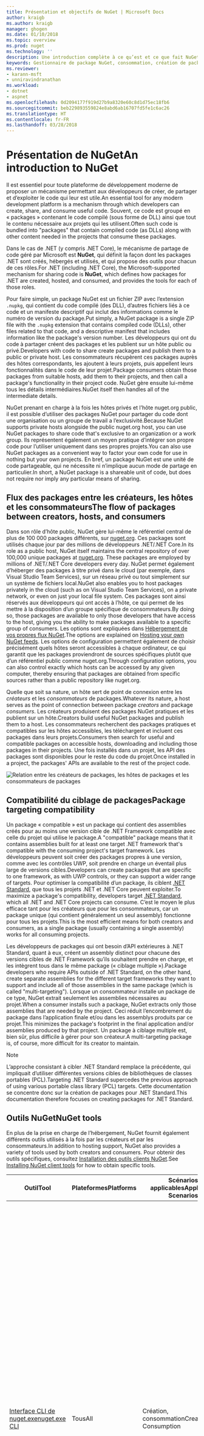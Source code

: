 ```yaml
---
title: Présentation et objectifs de NuGet | Microsoft Docs
author: kraigb
ms.author: kraigb
manager: ghogen
ms.date: 01/10/2018
ms.topic: overview
ms.prod: nuget
ms.technology: ''
description: Une introduction complète à ce qu’est et ce que fait NuGet
keywords: Gestionnaire de package NuGet, consommation, création de package, hébergement de package, packages .NET, packages .NET Core
ms.reviewer:
- karann-msft
- unniravindranathan
ms.workload:
- dotnet
- aspnet
ms.openlocfilehash: 0d2094177f919d27b9a8320e60c8d1d75ec18fb6
ms.sourcegitcommit: beb229893559824e8abd6ab16707fd5fe1c6ac26
ms.translationtype: HT
ms.contentlocale: fr-FR
ms.lasthandoff: 03/28/2018
---
```

# <a name="an-introduction-to-nuget"></a><span data-ttu-id="f8ab8-105">Présentation de NuGet</span><span class="sxs-lookup"><span data-stu-id="f8ab8-105">An introduction to NuGet</span></span>

<span data-ttu-id="f8ab8-106">Il est essentiel pour toute plateforme de développement moderne de proposer un mécanisme permettant aux développeurs de créer, de partager et d’exploiter le code qui leur est utile.</span><span class="sxs-lookup"><span data-stu-id="f8ab8-106">An essential tool for any modern development platform is a mechanism through which developers can create, share, and consume useful code.</span></span> <span data-ttu-id="f8ab8-107">Souvent, ce code est groupé en « packages » contenant le code compilé (sous forme de DLL) ainsi que tout le contenu nécessaire aux projets qui les utilisent.</span><span class="sxs-lookup"><span data-stu-id="f8ab8-107">Often such code is bundled into "packages" that contain compiled code (as DLLs) along with other content needed in the projects that consume these packages.</span></span>

<span data-ttu-id="f8ab8-108">Dans le cas de .NET (y compris .NET Core), le mécanisme de partage de code géré par Microsoft est **NuGet**, qui définit la façon dont les packages .NET sont créés, hébergés et utilisés, et qui propose des outils pour chacun de ces rôles.</span><span class="sxs-lookup"><span data-stu-id="f8ab8-108">For .NET (including .NET Core), the Microsoft-supported mechanism for sharing code is **NuGet**, which defines how packages for .NET are created, hosted, and consumed, and provides the tools for each of those roles.</span></span>

<span data-ttu-id="f8ab8-109">Pour faire simple, un package NuGet est un fichier ZIP avec l’extension `.nupkg`, qui contient du code compilé (des DLL), d’autres fichiers liés à ce code et un manifeste descriptif qui inclut des informations comme le numéro de version du package.</span><span class="sxs-lookup"><span data-stu-id="f8ab8-109">Put simply, a NuGet package is a single ZIP file with the `.nupkg` extension that contains compiled code (DLLs), other files related to that code, and a descriptive manifest that includes information like the package's version number.</span></span> <span data-ttu-id="f8ab8-110">Les développeurs qui ont du code à partager créent des packages et les publient sur un hôte public ou privé.</span><span class="sxs-lookup"><span data-stu-id="f8ab8-110">Developers with code to share create packages and publish them to a public or private host.</span></span> <span data-ttu-id="f8ab8-111">Les consommateurs récupèrent ces packages auprès des hôtes correspondants, les ajoutent à leurs projets, puis appellent leurs fonctionnalités dans le code de leur projet.</span><span class="sxs-lookup"><span data-stu-id="f8ab8-111">Package consumers obtain those packages from suitable hosts, add them to their projects, and then call a package's functionality in their project code.</span></span> <span data-ttu-id="f8ab8-112">NuGet gère ensuite lui-même tous les détails intermédiaires.</span><span class="sxs-lookup"><span data-stu-id="f8ab8-112">NuGet itself then handles all of the intermediate details.</span></span>

<span data-ttu-id="f8ab8-113">NuGet prenant en charge à la fois les hôtes privés et l’hôte nuget.org public, il est possible d’utiliser des packages NuGet pour partager du code dont une organisation ou un groupe de travail a l’exclusivité.</span><span class="sxs-lookup"><span data-stu-id="f8ab8-113">Because NuGet supports private hosts alongside the public nuget.org host, you can use NuGet packages to share code that's exclusive to an organization or a work group.</span></span> <span data-ttu-id="f8ab8-114">Ils représentent également un moyen pratique d’intégrer son propre code pour l’utiliser uniquement dans ses propres projets.</span><span class="sxs-lookup"><span data-stu-id="f8ab8-114">You can also use NuGet packages as a convenient way to factor your own code for use in nothing but your own projects.</span></span> <span data-ttu-id="f8ab8-115">En bref, un package NuGet est une unité de code partageable, qui ne nécessite ni n’implique aucun mode de partage en particulier.</span><span class="sxs-lookup"><span data-stu-id="f8ab8-115">In short, a NuGet package is a shareable unit of code, but does not require nor imply any particular means of sharing.</span></span>

## <a name="the-flow-of-packages-between-creators-hosts-and-consumers"></a><span data-ttu-id="f8ab8-116">Flux des packages entre les créateurs, les hôtes et les consommateurs</span><span class="sxs-lookup"><span data-stu-id="f8ab8-116">The flow of packages between creators, hosts, and consumers</span></span>

<span data-ttu-id="f8ab8-117">Dans son rôle d’hôte public, NuGet gère lui-même le référentiel central de plus de 100 000 packages différents, sur [nuget.org](https://www.nuget.org). Ces packages sont utilisés chaque jour par des millions de développeurs .NET/.NET Core.</span><span class="sxs-lookup"><span data-stu-id="f8ab8-117">In its role as a public host, NuGet itself maintains the central repository of over 100,000 unique packages at [nuget.org](https://www.nuget.org). These packages are employed by millions of .NET/.NET Core developers every day.</span></span> <span data-ttu-id="f8ab8-118">NuGet permet également d’héberger des packages à titre privé dans le cloud (par exemple, dans Visual Studio Team Services), sur un réseau privé ou tout simplement sur un système de fichiers local.</span><span class="sxs-lookup"><span data-stu-id="f8ab8-118">NuGet also enables you to host packages privately in the cloud (such as on Visual Studio Team Services), on a private network, or even on just your local file system.</span></span> <span data-ttu-id="f8ab8-119">Ces packages sont ainsi réservés aux développeurs qui ont accès à l’hôte, ce qui permet de les mettre à la disposition d’un groupe spécifique de consommateurs.</span><span class="sxs-lookup"><span data-stu-id="f8ab8-119">By doing so, those packages are available to only those developers that have access to the host, giving you the ability to make packages available to a specific group of consumers.</span></span> <span data-ttu-id="f8ab8-120">Les options sont expliquées dans [Hébergement de vos propres flux NuGet](hosting-packages/overview.md).</span><span class="sxs-lookup"><span data-stu-id="f8ab8-120">The options are explained on [Hosting your own NuGet feeds](hosting-packages/overview.md).</span></span> <span data-ttu-id="f8ab8-121">Les options de configuration permettent également de choisir précisément quels hôtes seront accessibles à chaque ordinateur, ce qui garantit que les packages proviendront de sources spécifiques plutôt que d’un référentiel public comme nuget.org.</span><span class="sxs-lookup"><span data-stu-id="f8ab8-121">Through configuration options, you can also control exactly which hosts can be accessed by any given computer, thereby ensuring that packages are obtained from specific sources rather than a public repository like nuget.org.</span></span>

<span data-ttu-id="f8ab8-122">Quelle que soit sa nature, un hôte sert de point de connexion entre les *créateurs* et les *consommateurs* de packages.</span><span class="sxs-lookup"><span data-stu-id="f8ab8-122">Whatever its nature, a host serves as the point of connection between package *creators* and package *consumers*.</span></span> <span data-ttu-id="f8ab8-123">Les créateurs produisent des packages NuGet pratiques et les publient sur un hôte.</span><span class="sxs-lookup"><span data-stu-id="f8ab8-123">Creators build useful NuGet packages and publish them to a host.</span></span> <span data-ttu-id="f8ab8-124">Les consommateurs recherchent des packages pratiques et compatibles sur les hôtes accessibles, les téléchargent et incluent ces packages dans leurs projets.</span><span class="sxs-lookup"><span data-stu-id="f8ab8-124">Consumers then search for useful and compatible packages on accessible hosts, downloading and including those packages in their projects.</span></span> <span data-ttu-id="f8ab8-125">Une fois installés dans un projet, les API des packages sont disponibles pour le reste du code du projet.</span><span class="sxs-lookup"><span data-stu-id="f8ab8-125">Once installed in a project, the packages' APIs are available to the rest of the project code.</span></span>

![Relation entre les créateurs de packages, les hôtes de packages et les consommateurs de packages](media/nuget-roles.png)

## <a name="package-targeting-compatibility"></a><span data-ttu-id="f8ab8-127">Compatibilité du ciblage de packages</span><span class="sxs-lookup"><span data-stu-id="f8ab8-127">Package targeting compatibility</span></span>

<span data-ttu-id="f8ab8-128">Un package « compatible » est un package qui contient des assemblies créés pour au moins une version cible de .NET Framework compatible avec celle du projet qui utilise le package.</span><span class="sxs-lookup"><span data-stu-id="f8ab8-128">A "compatible" package means that it contains assemblies built for at least one target .NET framework that's compatible with the consuming project's target framework.</span></span> <span data-ttu-id="f8ab8-129">Les développeurs peuvent soit créer des packages propres à une version, comme avec les contrôles UWP, soit prendre en charge un éventail plus large de versions cibles.</span><span class="sxs-lookup"><span data-stu-id="f8ab8-129">Developers can create packages that are specific to one framework, as with UWP controls, or they can support a wider range of targets.</span></span> <span data-ttu-id="f8ab8-130">Pour optimiser la compatibilité d’un package, ils ciblent [.NET Standard](/dotnet/standard/net-standard), que tous les projets .NET et .NET Core peuvent exploiter.</span><span class="sxs-lookup"><span data-stu-id="f8ab8-130">To maximize a package's compatibility, developers target [.NET Standard](/dotnet/standard/net-standard), which all .NET and .NET Core projects can consume.</span></span> <span data-ttu-id="f8ab8-131">C’est le moyen le plus efficace tant pour les créateurs que pour les consommateurs, car un package unique (qui contient généralement un seul assembly) fonctionne pour tous les projets.</span><span class="sxs-lookup"><span data-stu-id="f8ab8-131">This is the most efficient means for both creators and consumers, as a single package (usually containing a single assembly) works for all consuming projects.</span></span>

<span data-ttu-id="f8ab8-132">Les développeurs de packages qui ont besoin d’API extérieures à .NET Standard, quant à eux, créent un assembly distinct pour chacune des versions cibles de .NET Framework qu’ils souhaitent prendre en charge, et les intègrent tous dans le même package (« ciblage multiple »).</span><span class="sxs-lookup"><span data-stu-id="f8ab8-132">Package developers who require APIs outside of .NET Standard, on the other hand, create separate assemblies for the different target frameworks they want to support and include all of those assemblies in the same package (which is called "multi-targeting").</span></span> <span data-ttu-id="f8ab8-133">Lorsque un consommateur installe un package de ce type, NuGet extrait seulement les assemblies nécessaires au projet.</span><span class="sxs-lookup"><span data-stu-id="f8ab8-133">When a consumer installs such a package, NuGet extracts only those assemblies that are needed by the project.</span></span> <span data-ttu-id="f8ab8-134">Ceci réduit l’encombrement du package dans l’application finale et/ou dans les assemblys produits par ce projet.</span><span class="sxs-lookup"><span data-stu-id="f8ab8-134">This minimizes the package's footprint in the final application and/or assemblies produced by that project.</span></span> <span data-ttu-id="f8ab8-135">Un package à ciblage multiple est, bien sûr, plus difficile à gérer pour son créateur.</span><span class="sxs-lookup"><span data-stu-id="f8ab8-135">A multi-targeting package is, of course, more difficult for its creator to maintain.</span></span>

> [!Note]
> <span data-ttu-id="f8ab8-136">L’approche consistant à cibler .NET Standard remplace la précédente, qui impliquait d’utiliser différentes versions cibles de bibliothèques de classes portables (PCL).</span><span class="sxs-lookup"><span data-stu-id="f8ab8-136">Targeting .NET Standard supercedes the previous approach of using various portable class library (PCL) targets.</span></span> <span data-ttu-id="f8ab8-137">Cette documentation se concentre donc sur la création de packages pour .NET Standard.</span><span class="sxs-lookup"><span data-stu-id="f8ab8-137">This documentation therefore focuses on creating packages for .NET Standard.</span></span>

## <a name="nuget-tools"></a><span data-ttu-id="f8ab8-138">Outils NuGet</span><span class="sxs-lookup"><span data-stu-id="f8ab8-138">NuGet tools</span></span>

<span data-ttu-id="f8ab8-139">En plus de la prise en charge de l’hébergement, NuGet fournit également différents outils utilisés à la fois par les créateurs et par les consommateurs.</span><span class="sxs-lookup"><span data-stu-id="f8ab8-139">In addition to hosting support, NuGet also provides a variety of tools used by both creators and consumers.</span></span> <span data-ttu-id="f8ab8-140">Pour obtenir des outils spécifiques, consultez [Installation des outils clients NuGet](install-nuget-client-tools.md).</span><span class="sxs-lookup"><span data-stu-id="f8ab8-140">See [Installing NuGet client tools](install-nuget-client-tools.md) for how to obtain specific tools.</span></span>

| <span data-ttu-id="f8ab8-141">Outil</span><span class="sxs-lookup"><span data-stu-id="f8ab8-141">Tool</span></span> | <span data-ttu-id="f8ab8-142">Plateformes</span><span class="sxs-lookup"><span data-stu-id="f8ab8-142">Platforms</span></span> | <span data-ttu-id="f8ab8-143">Scénarios applicables</span><span class="sxs-lookup"><span data-stu-id="f8ab8-143">Applicable Scenarios</span></span> | <span data-ttu-id="f8ab8-144">Description</span><span class="sxs-lookup"><span data-stu-id="f8ab8-144">Description</span></span> |
| --- | --- | --- | --- |
| [<span data-ttu-id="f8ab8-145">Interface CLI de nuget.exe</span><span class="sxs-lookup"><span data-stu-id="f8ab8-145">nuget.exe CLI</span></span>](tools/nuget-exe-cli-reference.md) | <span data-ttu-id="f8ab8-146">Tous</span><span class="sxs-lookup"><span data-stu-id="f8ab8-146">All</span></span> | <span data-ttu-id="f8ab8-147">Création, consommation</span><span class="sxs-lookup"><span data-stu-id="f8ab8-147">Creation, Consumption</span></span> | <span data-ttu-id="f8ab8-148">Fournit toutes les fonctionnalités de NuGet, avec certaines commandes s’appliquant spécifiquement aux créateurs de package, certaines seulement aux consommateurs et d’autres aux deux.</span><span class="sxs-lookup"><span data-stu-id="f8ab8-148">Provides all NuGet capabilities, with some commands applying specifically to package creators, some applying only to consumers, and others applying to both.</span></span> <span data-ttu-id="f8ab8-149">Par exemple, les créateurs de packages utilisent la commande `nuget pack` pour créer un package à partir de différents assemblies et des fichiers associés, les consommateurs utilisent `nuget install` pour inclure des packages dans un dossier de projet, et tous utilisent `nuget config` pour définir les variables de configuration NuGet.</span><span class="sxs-lookup"><span data-stu-id="f8ab8-149">For example, package creators use the `nuget pack` command to create a package from various assemblies and related files, package consumers use `nuget install` to include packages in a project folder, and everyone uses `nuget config` to set NuGet configuration variables.</span></span> <span data-ttu-id="f8ab8-150">L’interface CLI NuGet, indépendante de la plateforme, n’interagit pas avec les projets Visual Studio.</span><span class="sxs-lookup"><span data-stu-id="f8ab8-150">As a platform-agnostic tool, the NuGet CLI does not interact with Visual Studio projects.</span></span> |
| [<span data-ttu-id="f8ab8-151">Interface CLI .NET</span><span class="sxs-lookup"><span data-stu-id="f8ab8-151">dotnet CLI</span></span>](tools/dotnet-Commands.md) | <span data-ttu-id="f8ab8-152">Tous</span><span class="sxs-lookup"><span data-stu-id="f8ab8-152">All</span></span> | <span data-ttu-id="f8ab8-153">Création, consommation</span><span class="sxs-lookup"><span data-stu-id="f8ab8-153">Creation, Consumption</span></span> | <span data-ttu-id="f8ab8-154">Propose certaines des fonctionnalités de l’interface CLI NuGet directement dans la chaîne d’outils .NET Core.</span><span class="sxs-lookup"><span data-stu-id="f8ab8-154">Provides certain NuGet CLI capabilities directly within the .NET Core tool chain.</span></span> <span data-ttu-id="f8ab8-155">Tout comme l’interface CLI NuGet, l’interface CLI dotnet n’interagit pas avec les projets Visual Studio.</span><span class="sxs-lookup"><span data-stu-id="f8ab8-155">As with the NuGet CLI, the dotnet CLI does not interact with Visual Studio projects.</span></span> |
| [<span data-ttu-id="f8ab8-156">Console du Gestionnaire de package</span><span class="sxs-lookup"><span data-stu-id="f8ab8-156">Package Manager Console</span></span>](tools/package-manager-console.md) | <span data-ttu-id="f8ab8-157">Visual Studio sur Windows</span><span class="sxs-lookup"><span data-stu-id="f8ab8-157">Visual Studio on Windows</span></span> | <span data-ttu-id="f8ab8-158">Consommation</span><span class="sxs-lookup"><span data-stu-id="f8ab8-158">Consumption</span></span> | <span data-ttu-id="f8ab8-159">Propose des [commandes PowerShell](tools/Powershell-Reference.md) permettant d’installer et de gérer des packages dans les projets Visual Studio.</span><span class="sxs-lookup"><span data-stu-id="f8ab8-159">Provides [PowerShell commands](tools/Powershell-Reference.md) for installing and managing packages in Visual Studio projects.</span></span> |
| [<span data-ttu-id="f8ab8-160">Interface utilisateur du Gestionnaire de package</span><span class="sxs-lookup"><span data-stu-id="f8ab8-160">Package Manager UI</span></span>](tools/package-manager-ui.md) | <span data-ttu-id="f8ab8-161">Visual Studio sur Windows</span><span class="sxs-lookup"><span data-stu-id="f8ab8-161">Visual Studio on Windows</span></span> | <span data-ttu-id="f8ab8-162">Consommation</span><span class="sxs-lookup"><span data-stu-id="f8ab8-162">Consumption</span></span> | <span data-ttu-id="f8ab8-163">Propose une interface utilisateur facile d’utilisation permettant d’installer et de gérer des packages dans les projets Visual Studio.</span><span class="sxs-lookup"><span data-stu-id="f8ab8-163">Provides an easy-to-use UI for installing and managing packages in Visual Studio projects.</span></span> |
| [<span data-ttu-id="f8ab8-164">Interface utilisateur de gestion de NuGet</span><span class="sxs-lookup"><span data-stu-id="f8ab8-164">Manage NuGet UI</span></span>](/visualstudio/mac/nuget-walkthrough) | <span data-ttu-id="f8ab8-165">Visual Studio pour Mac</span><span class="sxs-lookup"><span data-stu-id="f8ab8-165">Visual Studio for Mac</span></span> | <span data-ttu-id="f8ab8-166">Consommation</span><span class="sxs-lookup"><span data-stu-id="f8ab8-166">Consumption</span></span> | <span data-ttu-id="f8ab8-167">Propose une interface utilisateur facile d’utilisation permettant d’installer et de gérer des packages dans les projets Mac.</span><span class="sxs-lookup"><span data-stu-id="f8ab8-167">Provide an easy-to-use UI for installing and managing packages in Visual Studio for Mac projects.</span></span> |
| [<span data-ttu-id="f8ab8-168">MSBuild</span><span class="sxs-lookup"><span data-stu-id="f8ab8-168">MSBuild</span></span>](reference/msbuild-targets.md) | <span data-ttu-id="f8ab8-169">Windows</span><span class="sxs-lookup"><span data-stu-id="f8ab8-169">Windows</span></span> | <span data-ttu-id="f8ab8-170">Création, consommation</span><span class="sxs-lookup"><span data-stu-id="f8ab8-170">Creation, Consumption</span></span> | <span data-ttu-id="f8ab8-171">Offre la possibilité de créer et de restaurer directement des packages utilisés dans un projet avec la chaîne d’outils MSBuild.</span><span class="sxs-lookup"><span data-stu-id="f8ab8-171">Provides the ability to create packages and restore packages used in a project directly through the MSBuild tool chain.</span></span> |

<span data-ttu-id="f8ab8-172">Comme on peut le constater, les outils NuGet à utiliser dépendent fortement de l’activité (création, utilisation ou publication de packages), ainsi que de la plateforme utilisée.</span><span class="sxs-lookup"><span data-stu-id="f8ab8-172">As you can see, the NuGet tools you work with depend greatly on whether you're creating, consuming, or publishing packages, and the platform on which you're working.</span></span> <span data-ttu-id="f8ab8-173">Les créateurs de packages en sont en général également des consommateurs, car ils s’appuient sur des fonctionnalités qui existent dans d’autres packages NuGet.</span><span class="sxs-lookup"><span data-stu-id="f8ab8-173">Package creators are typically also consumers, as they build on top of functionality that exists in other NuGet packages.</span></span> <span data-ttu-id="f8ab8-174">Bien sûr, ces packages peuvent à leur tour dépendre d’autres packages.</span><span class="sxs-lookup"><span data-stu-id="f8ab8-174">And those packages, of course, may in turn depend on still others.</span></span>

<span data-ttu-id="f8ab8-175">Pour plus d’informations, commencez par les articles [Workflow de création de packages](create-packages/Overview-and-Workflow.md) et [Workflow d’utilisation de packages](consume-packages/Overview-and-Workflow.md).</span><span class="sxs-lookup"><span data-stu-id="f8ab8-175">For more information, start with the [Package creation workflow](create-packages/Overview-and-Workflow.md) and [Package consumption workflow](consume-packages/Overview-and-Workflow.md) articles.</span></span>

## <a name="managing-dependencies"></a><span data-ttu-id="f8ab8-176">Gestion des dépendances</span><span class="sxs-lookup"><span data-stu-id="f8ab8-176">Managing dependencies</span></span>

<span data-ttu-id="f8ab8-177">La facilité à s’appuyer sur le travail des autres est l’un des aspects les plus puissants d’un système de gestion des packages.</span><span class="sxs-lookup"><span data-stu-id="f8ab8-177">The ability to easily build on the work of others is one of most powerful features of a package management system.</span></span> <span data-ttu-id="f8ab8-178">En conséquence, la plus grande partie du travail effectué par NuGet consiste à gérer cette arborescence ou ce « graphique » de dépendance pour chaque projet.</span><span class="sxs-lookup"><span data-stu-id="f8ab8-178">Accordingly, much of what NuGet does is managing that dependency tree or "graph" on behalf of a project.</span></span> <span data-ttu-id="f8ab8-179">Autrement dit, vous devez vous préoccuper seulement des packages que vous utilisez directement dans un projet.</span><span class="sxs-lookup"><span data-stu-id="f8ab8-179">Simply said, you need only concern yourself with those packages that you're directly using in a project.</span></span> <span data-ttu-id="f8ab8-180">Si l’un d’entre eux utilise lui-même d’autres packages (et ainsi de suite), NuGet se charge de toutes ces dépendances des niveaux inférieurs.</span><span class="sxs-lookup"><span data-stu-id="f8ab8-180">If any of those packages themselves consume other packages (which can, in turn, consume still others), NuGet takes care of all those down-level dependencies.</span></span>

<span data-ttu-id="f8ab8-181">L’illustration suivante montre un projet qui dépend de cinq packages, qui à leur tour dépendent de plusieurs autres.</span><span class="sxs-lookup"><span data-stu-id="f8ab8-181">The following image shows a project that depends on five packages, which in turn depend on a number of others.</span></span>

![Exemple de graphe des dépendances NuGet pour un projet .NET](media/dependency-graph.png)

<span data-ttu-id="f8ab8-183">Notez que certains packages apparaissent plusieurs fois dans le graphe des dépendances.</span><span class="sxs-lookup"><span data-stu-id="f8ab8-183">Notice that some packages appear multiple times in the dependency graph.</span></span> <span data-ttu-id="f8ab8-184">Par exemple, il existe trois consommateurs différents du package B, et chaque consommateur peut également spécifier une version différente pour ce package (non représenté).</span><span class="sxs-lookup"><span data-stu-id="f8ab8-184">For example, there are three different consumers of package B, and each consumer might also specify a different version for that package (not shown).</span></span> <span data-ttu-id="f8ab8-185">C’est un cas courant, en particulier pour les packages les plus utilisés.</span><span class="sxs-lookup"><span data-stu-id="f8ab8-185">This is a common occurrence, especially for widely-used packages.</span></span> <span data-ttu-id="f8ab8-186">Heureusement, NuGet se charge de tout le travail en identifiant exactement la version du package B qui convient à tous les consommateurs.</span><span class="sxs-lookup"><span data-stu-id="f8ab8-186">NuGet fortunately does all the hard work to determine exactly which version of package B satisfies all consumers.</span></span> <span data-ttu-id="f8ab8-187">NuGet fait ensuite de même pour tous les autres packages, quelle que soit la profondeur du graphique de dépendance.</span><span class="sxs-lookup"><span data-stu-id="f8ab8-187">NuGet then does the same for all other packages, no matter how deep the dependency graph.</span></span>

<span data-ttu-id="f8ab8-188">Pour plus d’informations sur la façon dont NuGet réalise ce service, consultez [Résolution des dépendances](consume-packages/dependency-resolution.md).</span><span class="sxs-lookup"><span data-stu-id="f8ab8-188">For more details on how NuGet performs this service, see [Dependency resolution](consume-packages/dependency-resolution.md).</span></span>

## <a name="tracking-references-and-restoring-packages"></a><span data-ttu-id="f8ab8-189">Suivi des références et restauration de packages</span><span class="sxs-lookup"><span data-stu-id="f8ab8-189">Tracking references and restoring packages</span></span>

<span data-ttu-id="f8ab8-190">Compte tenu de la simplicité de déplacement de projets entre différents ordinateurs de développeurs, référentiels de contrôle de code source, serveurs de builds, etc., il est très peu pratique de conserver les assemblys binaires de packages NuGet directement liés à un projet.</span><span class="sxs-lookup"><span data-stu-id="f8ab8-190">Because projects can easily move between developer computers, source control repositories, build servers, and so forth, it's highly impractical to keep the binary assemblies of NuGet packages directly bound to a project.</span></span> <span data-ttu-id="f8ab8-191">Cela aurait pour effet d’encombrer inutilement chacune des copies du projet (et ainsi de gaspiller de l’espace dans les référentiels de contrôle de code source).</span><span class="sxs-lookup"><span data-stu-id="f8ab8-191">Doing so would make each copy of the project unnecessarily bloated (and thereby waste space in source control repositories).</span></span> <span data-ttu-id="f8ab8-192">Il serait également très difficile de mettre à jour les fichiers binaires des packages, car la nouvelle version devrait s’appliquer à toutes les copies du projet.</span><span class="sxs-lookup"><span data-stu-id="f8ab8-192">It would also make it very difficult to update package binaries to newer versions as updates would have to be applied across all copies of the project.</span></span>

<span data-ttu-id="f8ab8-193">NuGet gère plutôt une simple liste de références des packages dont dépend le projet, qui englobe les dépendances de niveau supérieur et de niveau inférieur.</span><span class="sxs-lookup"><span data-stu-id="f8ab8-193">NuGet instead maintains a simple reference list of the packages upon which a project depends, including both top-level and down-level dependencies.</span></span> <span data-ttu-id="f8ab8-194">Autrement dit, lorsque un package est installé dans un projet à partir d’un hôte, NuGet enregistre l’identificateur et le numéro de version du package dans cette liste de références.</span><span class="sxs-lookup"><span data-stu-id="f8ab8-194">That is, whenever you install a package from some host into a project, NuGet records the package identifier and version number in the reference list.</span></span> <span data-ttu-id="f8ab8-195">(La désinstallation d’un package supprime bien sûr celui-ci de la liste.) NuGet offre un moyen de restaurer tous les packages référencés à la demande, comme le décrit la section [Restauration de packages](consume-packages/package-restore.md).</span><span class="sxs-lookup"><span data-stu-id="f8ab8-195">(Uninstalling a package, of course, removes it from the list.) NuGet then provides a means to restore all referenced packages upon request, as described on [Package restore](consume-packages/package-restore.md).</span></span>

![Une liste des références NuGet est créée à l’installation du package et elle peut être utilisée pour restaurer des packages ailleurs.](media/nuget-restore.png)

<span data-ttu-id="f8ab8-197">Avec seulement la liste des références, NuGet peut à tout moment réinstaller &mdash; autrement dit, *restaurer* &mdash; tous ces packages à partir d’hôtes publics et privés.</span><span class="sxs-lookup"><span data-stu-id="f8ab8-197">With only the reference list, NuGet can then reinstall&mdash;that is, *restore*&mdash;all of those packages from public and/or private hosts at any later time.</span></span> <span data-ttu-id="f8ab8-198">Pour valider un projet dans le contrôle de code source ou le partager par un autre moyen, il suffit d’inclure la liste des références et d’exclure les fichiers binaires des packages (consultez la section [Packages et contrôle de code source](consume-packages/packages-and-source-control.md).)</span><span class="sxs-lookup"><span data-stu-id="f8ab8-198">When committing a project to source control, or sharing it in some other way, you include only the reference list and exclude any package binaries (see [Packages and source control](consume-packages/packages-and-source-control.md).)</span></span>

<span data-ttu-id="f8ab8-199">L’ordinateur qui reçoit un projet, par exemple un serveur de builds obtenant une copie du projet dans le cadre d’un système de déploiement automatisé, demande simplement à NuGet de restaurer les dépendances quand elles sont nécessaires.</span><span class="sxs-lookup"><span data-stu-id="f8ab8-199">The computer that receives a project, such as a build server obtaining a copy of the project as part of an automated deployment system, simply asks NuGet to restore dependencies whenever they're needed.</span></span> <span data-ttu-id="f8ab8-200">Les systèmes de génération, comme Visual Studio Team Services, fournissent des étapes de « restauration NuGet » à cette fin.</span><span class="sxs-lookup"><span data-stu-id="f8ab8-200">Build systems like Visual Studio Team Services provide "NuGet restore" steps for this exact purpose.</span></span> <span data-ttu-id="f8ab8-201">De même, lorsque les développeurs récupèrent une copie d’un projet (par exemple, en clonant un référentiel), ils peuvent appeler une commande du type `nuget restore` (interface CLI NuGet), `dotnet restore` (interface CLI dotnet) ou `Install-Package` (console du Gestionnaire de package) pour avoir tous les packages nécessaires.</span><span class="sxs-lookup"><span data-stu-id="f8ab8-201">Similarly, when developers obtain a copy of a project (as when cloning a repository), they can invoke command like `nuget restore` (NuGet CLI), `dotnet restore` (dotnet CLI), or `Install-Package` (Package Manager Console) to obtain all the necessary packages.</span></span> <span data-ttu-id="f8ab8-202">Visual Studio, pour sa part, restaure automatiquement les packages lors de la création d’un projet (tant que la restauration automatique est activée, comme l’explique la page [Restauration de package](consume-packages/package-restore.md)).</span><span class="sxs-lookup"><span data-stu-id="f8ab8-202">Visual Studio, for its part, automatically restores packages when building a project (provided that automatic restore is enabled, as described on [Package restore](consume-packages/package-restore.md)).</span></span>

<span data-ttu-id="f8ab8-203">Le rôle principal de NuGet pour les développeurs est clairement de gérer cette liste de références pour le compte de votre projet, et de fournir les moyens de restaurer efficacement (et de mettre à jour) les packages référencés.</span><span class="sxs-lookup"><span data-stu-id="f8ab8-203">Clearly, then, NuGet's primary role where developers are concerned is maintaining that reference list on behalf of your project and providing the means to efficiently restore (and update) those referenced packages.</span></span> <span data-ttu-id="f8ab8-204">Cette liste est gérée dans un des deux *formats de gestion des packages*, nommés :</span><span class="sxs-lookup"><span data-stu-id="f8ab8-204">This list is maintained in one of two *package management formats*, as they're called:</span></span>

- <span data-ttu-id="f8ab8-205">[`packages.config`](reference/packages-config.md): *(NuGet 1.0+)* Un fichier XML qui gère une liste plate de toutes les dépendances du projet, y compris les dépendances des autres packages installés.</span><span class="sxs-lookup"><span data-stu-id="f8ab8-205">[`packages.config`](reference/packages-config.md): *(NuGet 1.0+)* An XML file that maintains a flat list of all dependencies in the project, including the dependencies of other installed packages.</span></span> <span data-ttu-id="f8ab8-206">Les packages installés ou restaurés sont stockés dans un dossier `packages`.</span><span class="sxs-lookup"><span data-stu-id="f8ab8-206">Installed or restored packages are stored in a `packages` folder.</span></span>

- <span data-ttu-id="f8ab8-207">[PackageReference](consume-packages/package-references-in-project-files.md) (ou « Références des packages dans les fichiers projet ») : *(NuGet 4.0+)* Gère la liste des dépendances de niveau supérieur d’un projet directement dans le fichier projet ; aucun fichier distinct n’est nécessaire.</span><span class="sxs-lookup"><span data-stu-id="f8ab8-207">[PackageReference](consume-packages/package-references-in-project-files.md) (or "package references in project files") | *(NuGet 4.0+)* Maintains a list of a project's top-level dependencies directly within the project file, so no separate file is needed.</span></span> <span data-ttu-id="f8ab8-208">Un fichier associé, `obj/project.assets.json`, est généré dynamiquement pour gérer le graphique de dépendance global des packages utilisés par un projet, ainsi que toutes les dépendances de bas niveau.</span><span class="sxs-lookup"><span data-stu-id="f8ab8-208">An associated file, `obj/project.assets.json`, is dynamically generated to manage the overall dependency graph of the packages that a project uses along with all down-level dependencies.</span></span> <span data-ttu-id="f8ab8-209">PackageReference est toujours utilisé par les projets .NET Core.</span><span class="sxs-lookup"><span data-stu-id="f8ab8-209">PackageReference is always used by .NET Core projects.</span></span>

<span data-ttu-id="f8ab8-210">Le format de gestion des packages utilisé dépend du type de projet, ainsi que de la version disponible de NuGet (ou de Visual Studio).</span><span class="sxs-lookup"><span data-stu-id="f8ab8-210">Which package management format is employed in any given project depends on the project type, and the available version of NuGet (and/or Visual Studio).</span></span> <span data-ttu-id="f8ab8-211">Pour savoir quel format est utilisé, recherchez `packages.config` dans la racine du projet après avoir installé votre premier package.</span><span class="sxs-lookup"><span data-stu-id="f8ab8-211">To check what format is being used, simply look for `packages.config` in the project root after installing your first package.</span></span> <span data-ttu-id="f8ab8-212">Si vous ne possédez pas ce fichier, recherchez l’élément \<PackageReference\> directement dans le fichier projet.</span><span class="sxs-lookup"><span data-stu-id="f8ab8-212">If you don't have that file, look in the project file directly for a \<PackageReference\> element.</span></span>

<span data-ttu-id="f8ab8-213">Si vous avez le choix, nous vous recommandons d’utiliser PackageReference.</span><span class="sxs-lookup"><span data-stu-id="f8ab8-213">When you have a choice, we recommend using PackageReference.</span></span> <span data-ttu-id="f8ab8-214">`packages.config` est conservé pour des raisons d’héritage et ne fait plus l’objet d’un développement actif.</span><span class="sxs-lookup"><span data-stu-id="f8ab8-214">`packages.config` is maintained for legacy purposes and is no longer under active development.</span></span>

> [!Tip]
> <span data-ttu-id="f8ab8-215">Diverses commandes CLI `nuget.exe`, comme `nuget install`, n’ajoutent pas automatiquement le package à la liste de référence.</span><span class="sxs-lookup"><span data-stu-id="f8ab8-215">Various `nuget.exe` CLI commands, like `nuget install`, do not automatically add the package to the reference list.</span></span> <span data-ttu-id="f8ab8-216">La liste est mise à jour lors de l’installation d’un package avec le Gestionnaire de package de Visual Studio (interface utilisateur ou console) et l’interface CLI `dotnet.exe`.</span><span class="sxs-lookup"><span data-stu-id="f8ab8-216">The list is updated when installing a package with the Visual Studio Package Manager (UI or Console), and with `dotnet.exe` CLI.</span></span>

## <a name="what-else-does-nuget-do"></a><span data-ttu-id="f8ab8-217">Autres fonctionnalités de NuGet</span><span class="sxs-lookup"><span data-stu-id="f8ab8-217">What else does NuGet do?</span></span>

<span data-ttu-id="f8ab8-218">Nous avons vu jusqu’ici les caractéristiques suivantes de NuGet :</span><span class="sxs-lookup"><span data-stu-id="f8ab8-218">So far you've learned the following characteristics of NuGet:</span></span>

- <span data-ttu-id="f8ab8-219">NuGet propose le référentiel central nuget.org, qui prend en charge l’hébergement privé.</span><span class="sxs-lookup"><span data-stu-id="f8ab8-219">NuGet provides the central nuget.org repository with support for private hosting.</span></span>
- <span data-ttu-id="f8ab8-220">NuGet fournit les outils dont les développeurs ont besoin pour créer, publier et consommer des packages.</span><span class="sxs-lookup"><span data-stu-id="f8ab8-220">NuGet provides the tools developers need for creating, publishing, and consuming packages.</span></span>
- <span data-ttu-id="f8ab8-221">Plus important encore, NuGet gère la liste des références des packages utilisés dans le projet, et a la capacité de restaurer et de mettre à jour ces packages à partir de cette liste.</span><span class="sxs-lookup"><span data-stu-id="f8ab8-221">Most importantly, NuGet maintains a reference list of packages used in a project and the ability to restore and update those packages from that list.</span></span>

<span data-ttu-id="f8ab8-222">Pour que ces processus fonctionnent efficacement, NuGet effectue certaines optimisations en arrière-plan.</span><span class="sxs-lookup"><span data-stu-id="f8ab8-222">To make these processes work efficiently, NuGet does some behind-the-scenes optimizations.</span></span> <span data-ttu-id="f8ab8-223">En particulier, NuGet gère un cache de package et un dossier de packages globaux pour accélérer l’installation et la réinstallation.</span><span class="sxs-lookup"><span data-stu-id="f8ab8-223">Most notably, NuGet manages a package cache and a global packages folder to shortcut installation and reinstallation.</span></span> <span data-ttu-id="f8ab8-224">Le cache évite d’avoir à télécharger un package déjà installé sur l’ordinateur.</span><span class="sxs-lookup"><span data-stu-id="f8ab8-224">The cache avoids downloading a package that's already been installed on the machine.</span></span> <span data-ttu-id="f8ab8-225">Grâce au dossier de packages globaux, plusieurs projets peuvent partager le même package installé, ce qui réduit l’encombrement global de NuGet sur l’ordinateur.</span><span class="sxs-lookup"><span data-stu-id="f8ab8-225">The global packages folder allows multiple projects to share the same installed package, thereby reducing NuGet's overall footprint on the computer.</span></span> <span data-ttu-id="f8ab8-226">Le cache et le dossier de packages globaux sont également très pratiques pour restaurer fréquemment un grand nombre de packages, comme sur un serveur de builds.</span><span class="sxs-lookup"><span data-stu-id="f8ab8-226">The cache and global packages folder are also very helpful when you're frequently restoring a larger number of packages, as on a build server.</span></span> <span data-ttu-id="f8ab8-227">Pour plus d’informations sur ces mécanismes, consultez [Gérer les dossiers de packages globaux et de cache](consume-packages/managing-the-global-packages-and-cache-folders.md).</span><span class="sxs-lookup"><span data-stu-id="f8ab8-227">For more details on these mechanisms, see [Managing the global packages and cache folders](consume-packages/managing-the-global-packages-and-cache-folders.md).</span></span>

<span data-ttu-id="f8ab8-228">Pour un projet donné, NuGet gère le graphique de dépendance global, ce qui implique de résoudre à nouveau des références multiples à différentes versions du même package.</span><span class="sxs-lookup"><span data-stu-id="f8ab8-228">Within an individual project, NuGet manages the overall dependency graph, which again includes resolving multiple references to different versions of the same package.</span></span> <span data-ttu-id="f8ab8-229">Il est fréquent qu’un projet ait une dépendance d’un ou plusieurs packages qui ont eux-mêmes les mêmes dépendances.</span><span class="sxs-lookup"><span data-stu-id="f8ab8-229">It's quite common that a project takes a dependency on one or more packages that themselves have the same dependencies.</span></span> <span data-ttu-id="f8ab8-230">Par exemple, certains des packages utilitaires les plus pratiques de nuget.org sont utilisés par beaucoup d’autres packages.</span><span class="sxs-lookup"><span data-stu-id="f8ab8-230">Some of the most useful utility packages on nuget.org are employed by many other packages.</span></span> <span data-ttu-id="f8ab8-231">Pris dans sa totalité, le graphique de dépendance peut facilement comporter dix références distinctes à des versions différentes du même package.</span><span class="sxs-lookup"><span data-stu-id="f8ab8-231">In the entire dependency graph, then, you could easily have ten different references to different versions of the same package.</span></span> <span data-ttu-id="f8ab8-232">Pour éviter d’importer plusieurs versions de ce package dans l’application elle-même, NuGet repère la version utilisable par tout le monde.</span><span class="sxs-lookup"><span data-stu-id="f8ab8-232">To avoid bringing multiple versions of that package into the application itself, NuGet sorts out which single version can be used by all consumers.</span></span> <span data-ttu-id="f8ab8-233">(Pour plus d’informations, consultez la page [Résolution des dépendances](consume-packages/dependency-resolution.md).)</span><span class="sxs-lookup"><span data-stu-id="f8ab8-233">(For more information, see [Dependency Resolution](consume-packages/dependency-resolution.md).)</span></span>

<span data-ttu-id="f8ab8-234">De plus, NuGet gère toutes les spécifications liées à la façon dont les packages sont structurés (notamment la [localisation](create-packages/creating-localized-packages.md) et les [symboles de débogage](create-packages/symbol-packages.md)) et dont ils sont référencés (notamment les [plages de versions](reference/package-versioning.md#version-ranges-and-wildcards) et les [préversions](create-packages/prerelease-packages.md).) NuGet propose également différentes API permettant d’interagir par programme avec ses services, et offre un support aux développeurs qui écrivent des modèles de projet et des extensions Visual Studio.</span><span class="sxs-lookup"><span data-stu-id="f8ab8-234">Beyond that, NuGet maintains all the specifications related to how packages are structured (including [localization](create-packages/creating-localized-packages.md) and [debug symbols](create-packages/symbol-packages.md)) and how they are referenced (including [version ranges](reference/package-versioning.md#version-ranges-and-wildcards) and [pre-release versions](create-packages/prerelease-packages.md).) NuGet also provides various APIs to work with its services programmatically, and provides support for developers who write Visual Studio extensions and project templates.</span></span>

<span data-ttu-id="f8ab8-235">Prenez un moment pour parcourir la table des matières de cette documentation : toutes ces fonctionnalités y sont représentées, ainsi que des notes de publication remontant aux débuts de NuGet.</span><span class="sxs-lookup"><span data-stu-id="f8ab8-235">Take a moment to browse the table of contents for this documentation, and you see all of these capabilities represented there, along with release notes dating back to NuGet's beginnings.</span></span>

## <a name="comments-contributions-and-issues"></a><span data-ttu-id="f8ab8-236">Commentaires, contributions et problèmes</span><span class="sxs-lookup"><span data-stu-id="f8ab8-236">Comments, contributions, and issues</span></span>

<span data-ttu-id="f8ab8-237">Enfin, les commentaires et les contributions à cette documentation sont les bienvenus &mdash; sélectionnez simplement les commandes **Commentaires** et **Modifier** en haut d’une page, ou consultez le [référentiel de documents ](https://github.com/NuGet/docs.microsoft.com-nuget/) et la [liste des documents consacrés aux problèmes](https://github.com/NuGet/docs.microsoft.com-nuget/issues) sur GitHub.</span><span class="sxs-lookup"><span data-stu-id="f8ab8-237">Finally, we very much welcome comments and contributions to this documentation&mdash;just select the **Feedback** and **Edit** commands on the top of any page, or visit the [docs repository](https://github.com/NuGet/docs.microsoft.com-nuget/) and [docs issue list](https://github.com/NuGet/docs.microsoft.com-nuget/issues) on GitHub.</span></span>

<span data-ttu-id="f8ab8-238">Nous apprécions également les contributions à NuGet à proprement parler sur ses [différents référentiels GitHub](https://github.com/NuGet/Home) ; vous trouverez les problèmes de NuGet sur [https://github.com/NuGet/home/issues](https://github.com/NuGet/home/issues).</span><span class="sxs-lookup"><span data-stu-id="f8ab8-238">We also welcome contributions to NuGet itself through its [various GitHub repositories](https://github.com/NuGet/Home); NuGet issues can be found on [https://github.com/NuGet/home/issues](https://github.com/NuGet/home/issues).</span></span>

<span data-ttu-id="f8ab8-239">Profitez de votre expérience NuGet !</span><span class="sxs-lookup"><span data-stu-id="f8ab8-239">Enjoy your NuGet experience!</span></span>
